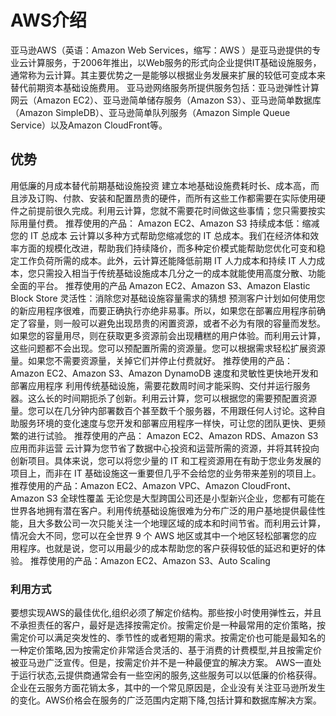 # AWS介绍

亚马逊AWS（英语：Amazon Web Services，缩写：AWS ）是亚马逊提供的专业云计算服务，于2006年推出，以Web服务的形式向企业提供IT基础设施服务，通常称为云计算。其主要优势之一是能够以根据业务发展来扩展的较低可变成本来替代前期资本基础设施费用。
亚马逊网络服务所提供服务包括：亚马逊弹性计算网云（Amazon EC2）、亚马逊简单储存服务（Amazon S3）、亚马逊简单数据库（Amazon SimpleDB）、亚马逊简单队列服务（Amazon Simple Queue Service）以及Amazon CloudFront等。
## 优势
用低廉的月成本替代前期基础设施投资
建立本地基础设施费耗时长、成本高，而且涉及订购、付款、安装和配置昂贵的硬件，而所有这些工作都需要在实际使用硬件之前提前很久完成。利用云计算，您就不需要花时间做这些事情；您只需要按实际用量付费。
推荐使用的产品： Amazon EC2、Amazon S3
持续成本低：缩减您的 IT 总成本
云计算以多种方式帮助您缩减您的 IT 总成本。我们在经济体和效率方面的规模化改进，帮助我们持续降价，而多种定价模式能帮助您优化可变和稳定工作负荷所需的成本。此外，云计算还能降低前期 IT 人力成本和持续 IT 人力成本，您只需投入相当于传统基础设施成本几分之一的成本就能使用高度分散、功能全面的平台。
推荐使用的产品 Amazon EC2、Amazon S3、Amazon Elastic Block Store
灵活性：消除您对基础设施容量需求的猜想
预测客户计划如何使用您的新应用程序很难，而要正确执行亦绝非易事。所以，如果您在部署应用程序前确定了容量，则一般可以避免出现昂贵的闲置资源，或者不必为有限的容量而发愁。如果您的容量用尽，则在获取更多资源前会出现糟糕的用户体验。而利用云计算，这些问题都不会出现。您可以预配置所需的资源量。您可以根据需求轻松扩展资源量。如果您不需要资源量，关掉它们并停止付费就好。
推荐使用的产品： Amazon EC2、Amazon S3、Amazon DynamoDB
速度和灵敏性更快地开发和部署应用程序
利用传统基础设施，需要花数周时间才能采购、交付并运行服务器。这么长的时间期扼杀了创新。利用云计算，您可以根据您的需要预配置资源量。您可以在几分钟内部署数百个甚至数千个服务器，不用跟任何人讨论。这种自助服务环境的变化速度与您开发和部署应用程序一样快，可让您的团队更快、更频繁的进行试验。
推荐使用的产品： Amazon EC2、Amazon RDS、Amazon S3
应用而非运营
云计算为您节省了数据中心投资和运营所需的资源，并将其转投向创新项目。具体来说，您可以将您少量的 IT 和工程资源用在有助于您业务发展的项目上，而非在 IT 基础设施这一重要但几乎不会给您的业务带来差别的项目上。
推荐使用的产品：Amazon EC2、Amazon VPC、Amazon CloudFront、Amazon S3
全球性覆盖
无论您是大型跨国公司还是小型新兴企业，您都有可能在世界各地拥有潜在客户。利用传统基础设施很难为分布广泛的用户基地提供最佳性能，且大多数公司一次只能关注一个地理区域的成本和时间节省。而利用云计算，情况会大不同，您可以在全世界 9 个 AWS 地区或其中一个地区轻松部署您的应用程序。也就是说，您可以用最少的成本帮助您的客户获得较低的延迟和更好的体验。
推荐使用的产品：Amazon EC2、Amazon S3、Auto Scaling
### 利用方式
要想实现AWS的最佳优化,组织必须了解定价结构。那些按小时使用弹性云，并且不承担责任的客户，最好是选择按需定价。按需定价是一种最常用的定价策略，按需定价可以满足突发性的、季节性的或者短期的需求。按需定价也可能是最知名的一种定价策略,因为按需定价非常适合灵活的、基于消费的计费模型,并且按需定价被亚马逊广泛宣传。但是，按需定价并不是一种最便宜的解决方案。
AWS一直处于运行状态,云提供商通常会有一些空闲的服务,这些服务可以以低廉的价格获得。
企业在云服务方面花销太多，其中的一个常见原因是，企业没有关注亚马逊所发生的变化。AWS价格会在服务的广泛范围内定期下降,包括计算和数据库解决方案。

